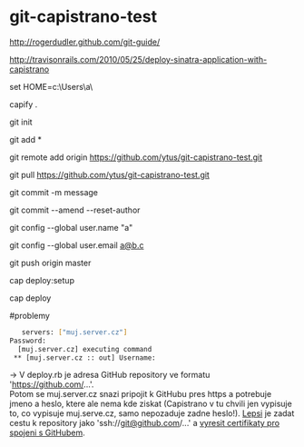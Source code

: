 git-capistrano-test
===================

http://rogerdudler.github.com/git-guide/

http://travisonrails.com/2010/05/25/deploy-sinatra-application-with-capistrano

set HOME=c:\Users\a\

capify .

git init

git add *

git remote add origin https://github.com/ytus/git-capistrano-test.git

git pull https://github.com/ytus/git-capistrano-test.git

git commit -m message

git commit --amend --reset-author

git config --global user.name "a"

git config --global user.email a@b.c

git push origin master

cap deploy:setup

cap deploy

#problemy

```sh
   servers: ["muj.server.cz"]
Password:
  [muj.server.cz] executing command
 ** [muj.server.cz :: out] Username:
 ```
-> V deploy.rb je adresa GitHub repository ve formatu 'https://github.com/...'.  
 Potom se muj.server.cz snazi pripojit k GitHubu pres https a potrebuje jmeno a heslo, ktere ale nema kde ziskat 
 (Capistrano v tu chvili jen vypisuje to, co vypisuje muj.serve.cz, samo nepozaduje zadne heslo!).
 [Lepsi](http://stackoverflow.com/a/8363413/337483) je zadat cestu k repository jako 'ssh://git@github.com/...' a [vyresit certifikaty pro spojeni s GitHubem](http://stackoverflow.com/a/1176814/337483). 
